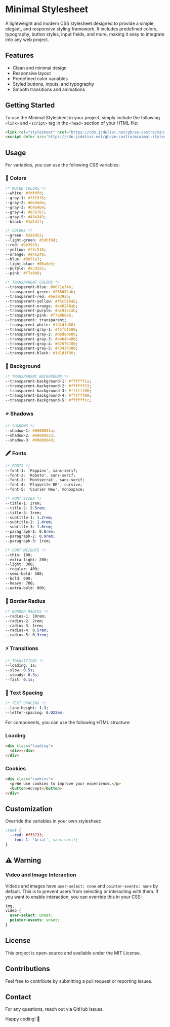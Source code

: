 # Minimal Stylesheet

A lightweight and modern CSS stylesheet designed to provide a simple, elegant, and responsive styling framework. It includes predefined colors, typography, button styles, input fields, and more, making it easy to integrate into any web project.

## Features

- Clean and minimal design
- Responsive layout
- Predefined color variables
- Styled buttons, inputs, and typography
- Smooth transitions and animations

## Getting Started

To use the Minimal Stylesheet in your project, simply include the following `<link>` and `<script>` tag in the `<head>` section of your HTML file:

```html
<link rel="stylesheet" href="https://cdn.jsdelivr.net/gh/ze-castro/minimal-stylesheet@main/defaults.css" />
<script defer src="https://cdn.jsdelivr.net/gh/ze-castro/minimal-stylesheet@main/helper.js"></script>
```

## Usage

For variables, you can use the following CSS variables:

### 🎨 Colors

```css
/* MUTED COLORS */
--white: #fdfdfd;
--gray-1: #f5f5f5;
--gray-2: #dedede;
--gray-3: #b4b4b4;
--gray-4: #676767;
--gray-5: #434343;
--black: #1d1d1f;

/* COLORS */
--green: #288d52;
--light-green: #3dbf6d;
--red: #be3939;
--yellow: #f5c518;
--orange: #e46248;
--blue: #0071e3;
--light-blue: #00a0e3;
--purple: #ac92ec;
--pink: #f7a8b8;

/* TRANSPARENT COLORS */
--transparent-blue: #0071e34b;
--transparent-green: #288d52ab;
--transparent-red: #be3939ab;
--transparent-yellow: #f5c518ab;
--transparent-orange: #e46248ab;
--transparent-purple: #ac92ecab;
--transparent-pink: #f7a8b8ab;
--transparent: transparent;
--transparent-white: #fdfdfd80;
--transparent-gray-1: #f5f5f580;
--transparent-gray-2: #dedede80;
--transparent-gray-3: #b4b4b480;
--transparent-gray-4: #67676780;
--transparent-gray-5: #43434380;
--transparent-black: #1d1d1f80;
```

### 🧱 Background

```css
/* TRANSPARENT BACKGROUND */
--transparent-background-1: #ffffff1a;
--transparent-background-2: #ffffff33;
--transparent-background-3: #ffffff66;
--transparent-background-4: #ffffff99;
--transparent-background-5: #ffffffcc;
```

### ⭐️ Shadows

```css
/* SHADOWS */
--shadow-1: #0000001a;
--shadow-2: #00000033;
--shadow-3: #0000004d;
```

### 🖋 Fonts

```css
/* FONTS */
--font-1: 'Poppins', sans-serif;
--font-2: 'Roboto', sans-serif;
--font-3: 'Montserrat', sans-serif;
--font-4: 'Playwrite BR', cursive;
--font-5: 'Courier New', monospace;

/* FONT SIZES */
--title-1: 2rem;
--title-2: 2.5rem;
--title-3: 3rem;
--subtitle-1: 1.2rem;
--subtitle-2: 1.4rem;
--subtitle-3: 1.6rem;
--paragraph-1: 0.8rem;
--paragraph-2: 0.9rem;
--paragraph-3: 1rem;

/* FONT WEIGHTS */
--thin: 100;
--extra-light: 200;
--light: 300;
--regular: 400;
--semi-bold: 500;
--bold: 600;
--heavy: 700;
--extra-bold: 800;
```

### 🔲 Border Radius

```css
/* BORDER RADIUS */
--radius-1: 10rem;
--radius-2: 2rem;
--radius-3: 1rem;
--radius-4: 0.5rem;
--radius-5: 0.3rem;
```

### ⚡ Transitions

```css
/* TRANSITIONS */
--loading: 1s;
--slow: 0.5s;
--steady: 0.3s;
--fast: 0.1s;
```

### 📏 Text Spacing

```css
/* TEXT SPACING */
--line-height: 1.3;
--letter-spacing: 0.022em;
```

For components, you can use the following HTML structure:

### Loading

```html
<div class="loading">
  <div></div>
</div>
```

### Cookies

```html
<div class="cookies">
  <p>We use cookies to improve your experience.</p>
  <button>Accept</button>
</div>
```

## Customization

Override the variables in your own stylesheet:

```css
:root {
  --red: #ff5733;
  --font-1: 'Arial', sans-serif;
}
```

## ⚠️ Warning

### Video and Image Interaction

Videos and images have `user-select: none` and `pointer-events: none` by default. This is to prevent users from selecting or interacting with them. If you want to enable interaction, you can override this in your CSS:

```css
img,
video {
  user-select: unset;
  pointer-events: unset;
}
```

## License

This project is open-source and available under the MIT License.

## Contributions

Feel free to contribute by submitting a pull request or reporting issues.

## Contact

For any questions, reach out via GitHub Issues.

Happy coding! 🚀
